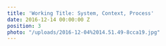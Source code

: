 ```yaml
---
title: 'Working Title: System, Context, Process'
date: 2016-12-14 00:00:00 Z
position: 3
photo: "/uploads/2016-12-04%2014.51.49-8cca19.jpg"
---
```


